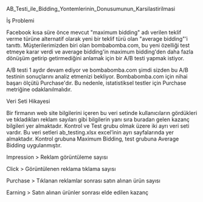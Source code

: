 AB_Testi_ile_Bidding_Yontemlerinin_Donusumunun_Karsilastirilmasi

İş Problemi

Facebook kısa süre önce mevcut "maximum bidding" adı verilen teklif verme türüne alternatif olarak yeni bir teklif türü olan "average bidding"’i tanıttı.
Müşterilerimizden biri olan bombabomba.com, bu yeni özelliği test etmeye karar verdi ve average bidding'in maximum bidding'den daha fazla dönüşüm getirip getirmediğini anlamak için bir A/B testi yapmak istiyor.

A/B testi 1 aydır devam ediyor ve bombabomba.com şimdi sizden bu A/B testinin sonuçlarını analiz etmenizi bekliyor. Bombabomba.com için nihai başarı ölçütü Purchase'dır. Bu nedenle, istatistiksel testler için Purchase metriğine odaklanılmalıdır.

Veri Seti Hikayesi

Bir firmanın web site bilgilerini içeren bu veri setinde kullanıcıların gördükleri ve tıkladıkları reklam sayıları gibi bilgilerin yanı sıra buradan gelen kazanç bilgileri yer almaktadır. Kontrol ve Test grubu olmak üzere iki ayrı veri seti vardır. Bu veri setleri ab_testing.xlsx excel’inin ayrı sayfalarında yer almaktadır. Kontrol grubuna Maximum Bidding, test grubuna Average Bidding uygulanmıştır.

Impression > 
Reklam görüntüleme sayısı

Click >
Görüntülenen reklama tıklama sayısı

Purchase >
Tıklanan reklamlar sonrası satın alınan ürün sayısı

Earning >
Satın alınan ürünler sonrası elde edilen kazanç
